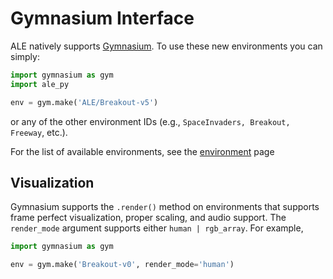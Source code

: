 # Gymnasium Interface

ALE natively supports [Gymnasium](https://github.com/farama-Foundation/gymnasium). To use these new environments you can simply:

```py
import gymnasium as gym
import ale_py

env = gym.make('ALE/Breakout-v5')
```

or any of the other environment IDs (e.g., `SpaceInvaders, Breakout, Freeway`, etc.).

For the list of available environments, see the [environment](environments.md) page

## Visualization

Gymnasium supports the `.render()` method on environments that supports frame perfect visualization, proper scaling, and audio support. The `render_mode` argument supports either `human | rgb_array`. For example,

```py
import gymnasium as gym

env = gym.make('Breakout-v0', render_mode='human')
```
